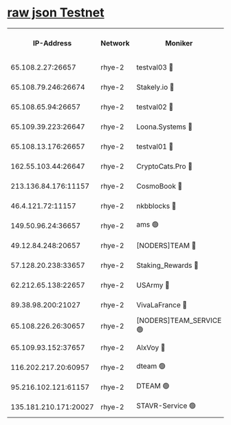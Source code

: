 
[raw json Testnet](https://rpc-check.quickt.stavr.tech/quickt/rpc-quickt-result.json)
=


<table><tr><th>IP-Address</th><th>Network</th><th>Moniker</th><th>Latest Block Height</th><th>Earliest Block Height</th><th>Catching Up</th><th>Tx Index</th><th>Voting Power</th><th>Scan Time</th></tr><tr><td>65.108.2.27:26657</td><td>rhye-2</td><td>testval03 🔴</td><td>721329</td><td>1</td><td>False</td><td>on</td><td>11002050</td><td>2024-02-09T00:22:39.485131499UTC</td></tr><tr><td>65.108.79.246:26674</td><td>rhye-2</td><td>Stakely.io 🔴</td><td>721330</td><td>1</td><td>False</td><td>on</td><td>10010</td><td>2024-02-09T00:22:43.958425677UTC</td></tr><tr><td>65.108.65.94:26657</td><td>rhye-2</td><td>testval02 🔴</td><td>721330</td><td>1</td><td>False</td><td>on</td><td>11002050</td><td>2024-02-09T00:22:46.860305646UTC</td></tr><tr><td>65.109.39.223:26647</td><td>rhye-2</td><td>Loona.Systems 🔴</td><td>721331</td><td>1</td><td>False</td><td>off</td><td>86949</td><td>2024-02-09T00:22:49.999174174UTC</td></tr><tr><td>65.108.13.176:26657</td><td>rhye-2</td><td>testval01 🔴</td><td>721331</td><td>1</td><td>False</td><td>on</td><td>13082010</td><td>2024-02-09T00:22:50.813966911UTC</td></tr><tr><td>162.55.103.44:26647</td><td>rhye-2</td><td>CryptoCats.Pro 🔴</td><td>721337</td><td>1</td><td>False</td><td>off</td><td>9999</td><td>2024-02-09T00:23:23.244529100UTC</td></tr><tr><td>213.136.84.176:11157</td><td>rhye-2</td><td>CosmoBook 🔴</td><td>721336</td><td>65301</td><td>False</td><td>off</td><td>1528057</td><td>2024-02-09T00:23:16.795038864UTC</td></tr><tr><td>46.4.121.72:11157</td><td>rhye-2</td><td>nkbblocks 🔴</td><td>721328</td><td>70101</td><td>False</td><td>off</td><td>81491</td><td>2024-02-09T00:22:31.397521509UTC</td></tr><tr><td>149.50.96.24:36657</td><td>rhye-2</td><td>ams 🟢</td><td>721334</td><td>133501</td><td>False</td><td>on</td><td>0</td><td>2024-02-09T00:23:06.205171019UTC</td></tr><tr><td>49.12.84.248:20657</td><td>rhye-2</td><td>[NODERS]TEAM 🔴</td><td>721334</td><td>146001</td><td>False</td><td>on</td><td>59690</td><td>2024-02-09T00:23:03.684641749UTC</td></tr><tr><td>57.128.20.238:33657</td><td>rhye-2</td><td>Staking_Rewards 🔴</td><td>721331</td><td>149101</td><td>False</td><td>on</td><td>9900</td><td>2024-02-09T00:22:49.622765302UTC</td></tr><tr><td>62.212.65.138:22657</td><td>rhye-2</td><td>USArmy 🔴</td><td>563100</td><td>198001</td><td>False</td><td>on</td><td>59069</td><td>2024-02-09T00:22:38.735652825UTC</td></tr><tr><td>89.38.98.200:21027</td><td>rhye-2</td><td>VivaLaFrance 🔴</td><td>721328</td><td>220501</td><td>False</td><td>off</td><td>10000</td><td>2024-02-09T00:22:33.870459390UTC</td></tr><tr><td>65.108.226.26:30657</td><td>rhye-2</td><td>[NODERS]TEAM_SERVICE 🟢</td><td>721331</td><td>241501</td><td>False</td><td>on</td><td>0</td><td>2024-02-09T00:22:50.384356432UTC</td></tr><tr><td>65.109.93.152:37657</td><td>rhye-2</td><td>AlxVoy 🔴</td><td>721328</td><td>315173</td><td>False</td><td>on</td><td>143351</td><td>2024-02-09T00:22:36.308731501UTC</td></tr><tr><td>116.202.217.20:60957</td><td>rhye-2</td><td>dteam 🟢</td><td>721330</td><td>421794</td><td>False</td><td>on</td><td>0</td><td>2024-02-09T00:22:47.156577490UTC</td></tr><tr><td>95.216.102.121:61157</td><td>rhye-2</td><td>DTEAM 🟢</td><td>719185</td><td>718201</td><td>False</td><td>on</td><td>0</td><td>2024-02-09T00:22:44.409634100UTC</td></tr><tr><td>135.181.210.171:20027</td><td>rhye-2</td><td>STAVR-Service 🟢</td><td>721333</td><td>720001</td><td>False</td><td>on</td><td>0</td><td>2024-02-09T00:23:01.386376998UTC</td></tr></table>